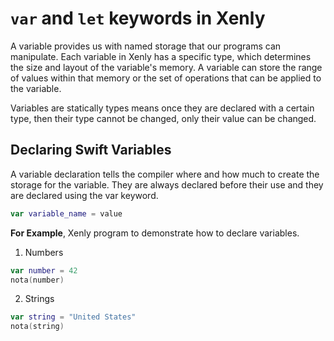 # `var` and `let` keywords in Xenly

A variable provides us with named storage that our programs can manipulate. Each variable in Xenly has a specific type, which determines the size and layout of the variable's memory. A variable can store the range of values within that memory or the set of operations that can be applied to the variable.

Variables are statically types means once they are declared with a certain type, then their type cannot be changed, only their value can be changed.

## Declaring Swift Variables

A variable declaration tells the compiler where and how much to create the storage for the variable. They are always declared before their use and they are declared using the var keyword.

```swift
var variable_name = value
```

**For Example**, Xenly program to demonstrate how to declare variables.

1. Numbers
```swift
var number = 42
nota(number)
```

2. Strings
```swift
var string = "United States"
nota(string)
```
